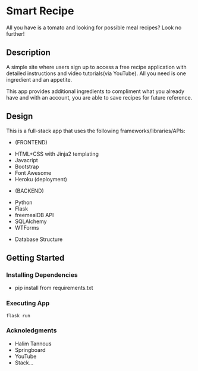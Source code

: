 # Smart Recipe

All you have is a tomato and looking for possible meal recipes? Look no further!

## Description

A simple site where users sign up to access a free recipe application with detailed instructions and video tutorials(via YouTube). All you need is one ingredient and an appetite.

This app provides additional ingredients to compliment what you already have and with an account, you are able to save recipes for future reference.

## Design

This is a full-stack app that uses the following frameworks/libraries/APIs:

- (FRONTEND)

* HTML+CSS with Jinja2 templating
* Javacript
* Bootstrap
* Font Awesome
* Heroku (deployment)

- (BACKEND)

* Python
* Flask
* freemealDB API
* SQLAlchemy
* WTForms

- Database Structure

## Getting Started

### Installing Dependencies

- pip install from requirements.txt

### Executing App

    flask run

### Acknoledgments

- Halim Tannous
- Springboard
- YouTube
- Stack...
